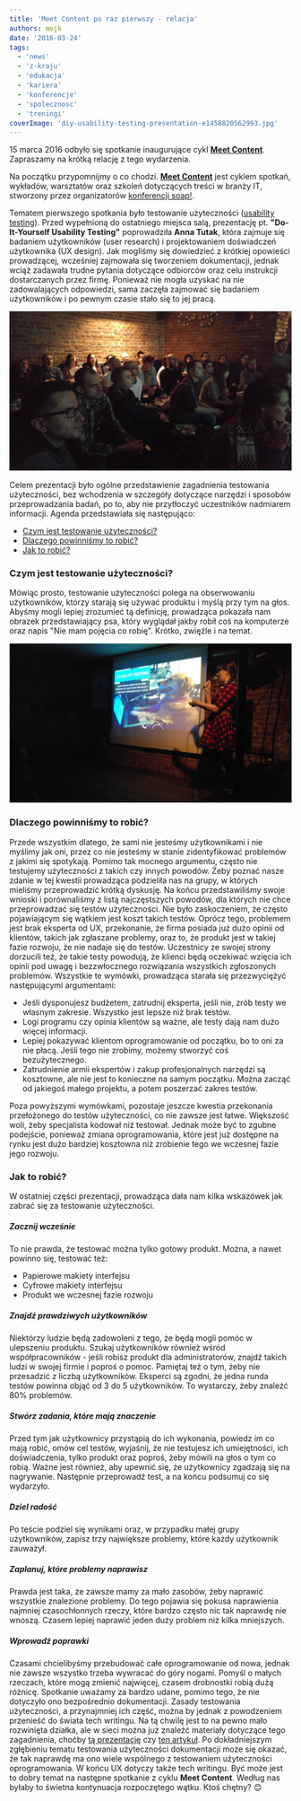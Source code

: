 ```yaml
---
title: 'Meet Content po raz pierwszy - relacja'
authors: mojk
date: '2016-03-24'
tags:
  - 'news'
  - 'z-kraju'
  - 'edukacja'
  - 'kariera'
  - 'konferencje'
  - 'spolecznosc'
  - 'treningi'
coverImage: 'diy-usability-testing-presentation-e1458820562993.jpg'
---
```


15 marca 2016 odbyło się spotkanie inaugurujące cykl
[**Meet Content**](http://soapconf.com/meet-content/). Zapraszamy na krótką
relację z tego wydarzenia.

<!--truncate-->

Na początku przypomnijmy o co chodzi.
[**Meet Content**](http://soapconf.com/meet-content/) jest cyklem spotkań,
wykładów, warsztatów oraz szkoleń dotyczących treści w branży IT, stworzony
przez organizatorów [konferencji soap!](http://soapconf.com/).

Tematem pierwszego spotkania było testowanie użyteczności
([usability testing](https://en.wikipedia.org/wiki/Usability_testing)). Przed
wypełnioną do ostatniego miejsca salą, prezentację pt. **"Do-It-Yourself
Usability Testing"** poprowadziła **Anna Tutak**, która zajmuje się badaniem
użytkowników (user research) i projektowaniem doświadczeń użytkownika (UX
design). Jak mogliśmy się dowiedzieć z krótkiej opowieści prowadzącej, wcześniej
zajmowała się tworzeniem dokumentacji, jednak wciąż zadawała trudne pytania
dotyczące odbiorców oraz celu instrukcji dostarczanych przez firmę. Ponieważ nie
mogła uzyskać na nie zadowalających odpowiedzi, sama zaczęła zajmować się
badaniem użytkowników i po pewnym czasie stało się to jej pracą.

[![](images/meetcontent1_1.jpg)](http://techwriter.pl/wp-content/uploads/2017/05/meetcontent1_1.jpg)

Celem prezentacji było ogólne przedstawienie zagadnienia testowania
użyteczności, bez wchodzenia w szczegóły dotyczące narzędzi i sposobów
przeprowadzania badań, po to, aby nie przytłoczyć uczestników nadmiarem
informacji. Agenda przedstawiała się następująco:

- [Czym jest testowanie użyteczności?](#agenda1)
- [Dlaczego powinniśmy to robić?](#agenda2)
- [Jak to robić?](#agenda3)

### Czym jest testowanie użyteczności?

Mówiąc prosto, testowanie użyteczności polega na obserwowaniu użytkowników,
którzy starają się używać produktu i myślą przy tym na głos. Abyśmy mogli lepiej
zrozumieć tą definicję, prowadząca pokazała nam obrazek przedstawiający psa,
który wyglądał jakby robił coś na komputerze oraz napis "Nie mam pojęcia co
robię". Krótko, zwięźle i na temat.

[![](images/meetcontent1_2.jpg)](http://techwriter.pl/wp-content/uploads/2017/05/meetcontent1_2.jpg)

### Dlaczego powinniśmy to robić?

Przede wszystkim dlatego, że sami nie jesteśmy użytkownikami i nie myślimy jak
oni, przez co nie jesteśmy w stanie zidentyfikować problemów z jakimi się
spotykają. Pomimo tak mocnego argumentu, często nie testujemy użyteczności z
takich czy innych powodów. Żeby poznać nasze zdanie w tej kwestii prowadząca
podzieliła nas na grupy, w których mieliśmy przeprowadzić krótką dyskusję. Na
końcu przedstawiliśmy swoje wnioski i porównaliśmy z listą najczęstszych
powodów, dla których nie chce przeprowadzać się testów użyteczności. Nie było
zaskoczeniem, że często pojawiającym się wątkiem jest koszt takich testów.
Oprócz tego, problemem jest brak eksperta od UX, przekonanie, że firma posiada
już dużo opinii od klientów, takich jak zgłaszane problemy, oraz to, że produkt
jest w takiej fazie rozwoju, że nie nadaje się do testów. Uczestnicy ze swojej
strony dorzucili też, że takie testy powodują, że klienci będą oczekiwać wzięcia
ich opinii pod uwagę i bezzwłocznego rozwiązania wszystkich zgłoszonych
problemów. Wszystkie te wymówki, prowadząca starała się przezwyciężyć
następującymi argumentami:

- Jeśli dysponujesz budżetem, zatrudnij eksperta, jeśli nie, zrób testy we
  własnym zakresie. Wszystko jest lepsze niż brak testów.
- Logi programu czy opinia klientów są ważne, ale testy dają nam dużo więcej
  informacji.
- Lepiej pokazywać klientom oprogramowanie od początku, bo to oni za nie płacą.
  Jeśli tego nie zrobimy, możemy stworzyć coś bezużytecznego.
- Zatrudnienie armii ekspertów i zakup profesjonalnych narzędzi są kosztowne,
  ale nie jest to konieczne na samym początku. Można zacząć od jakiegoś małego
  projektu, a potem poszerzać zakres testów.

Poza powyższymi wymówkami, pozostaje jeszcze kwestia przekonania przełożonego do
testów użyteczności, co nie zawsze jest łatwe. Większość woli, żeby specjalista
kodował niż testował. Jednak może być to zgubne podejście, ponieważ zmiana
oprogramowania, które jest już dostępne na rynku jest dużo bardziej kosztowna
niż zrobienie tego we wczesnej fazie jego rozwoju.

### Jak to robić?

W ostatniej części prezentacji, prowadząca dała nam kilka wskazówek jak zabrać
się za testowanie użyteczności.

##### Zacznij wcześnie

To nie prawda, że testować można tylko gotowy produkt. Można, a nawet powinno
się, testować też:

- Papierowe makiety interfejsu
- Cyfrowe makiety interfejsu
- Produkt we wczesnej fazie rozwoju

##### Znajdź prawdziwych użytkowników

Niektórzy ludzie będą zadowoleni z tego, że będą mogli pomóc w ulepszeniu
produktu. Szukaj użytkowników również wśród współpracowników - jeśli robisz
produkt dla administratorów, znajdź takich ludzi w swojej firmie i poproś o
pomoc. Pamiętaj też o tym, żeby nie przesadzić z liczbą użytkowników. Eksperci
są zgodni, że jedna runda testów powinna objąć od 3 do 5 użytkowników. To
wystarczy, żeby znaleźć 80% problemów.

##### Stwórz zadania, które mają znaczenie

Przed tym jak użytkownicy przystąpią do ich wykonania, powiedz im co mają robić,
omów cel testów, wyjaśnij, że nie testujesz ich umiejętności, ich doświadczenia,
tylko produkt oraz poproś, żeby mówili na głos o tym co robią. Ważne jest
również, aby upewnić się, że użytkownicy zgadzają się na nagrywanie. Następnie
przeprowadź test, a na końcu podsumuj co się wydarzyło.

##### Dziel radość

Po teście podziel się wynikami oraz, w przypadku małej grupy użytkowników,
zapisz trzy największe problemy, które każdy użytkownik zauważył.

##### Zaplanuj, które problemy naprawisz

Prawda jest taka, że zawsze mamy za mało zasobów, żeby naprawić wszystkie
znalezione problemy. Do tego pojawia się pokusa naprawienia najmniej
czasochłonnych rzeczy, które bardzo często nic tak naprawdę nie wnoszą. Czasem
lepiej naprawić jeden duży problem niż kilka mniejszych.

##### Wprowadź poprawki

Czasami chcielibyśmy przebudować całe oprogramowanie od nowa, jednak nie zawsze
wszystko trzeba wywracać do góry nogami. Pomyśl o małych rzeczach, które mogą
zmienić najwięcej, czasem drobnostki robią dużą różnicę. Spotkanie uważamy za
bardzo udane, pomimo tego, że nie dotyczyło ono bezpośrednio dokumentacji.
Zasady testowania użyteczności, a przynajmniej ich część, można by jednak z
powodzeniem przenieść do świata tech writingu. Na tą chwilę jest to na pewno
mało rozwinięta działka, ale w sieci można już znaleźć materiały dotyczące tego
zagadnienia, choćby
[tą prezentację](http://www.slideshare.net/VidishaB/documentation-usability) czy
[ten artykuł](http://www.hceye.org/UsabilityInsights/?p=96). Po dokładniejszym
zgłębieniu tematu testowania użyteczności dokumentacji może się okazać, że tak
naprawdę ma ono wiele wspólnego z testowaniem użyteczności oprogramowania. W
końcu UX dotyczy także tech writingu. Być może jest to dobry temat na następne
spotkanie z cyklu **Meet Content**. Według nas byłaby to świetna kontynuacja
rozpoczętego wątku. Ktoś chętny? 😊
